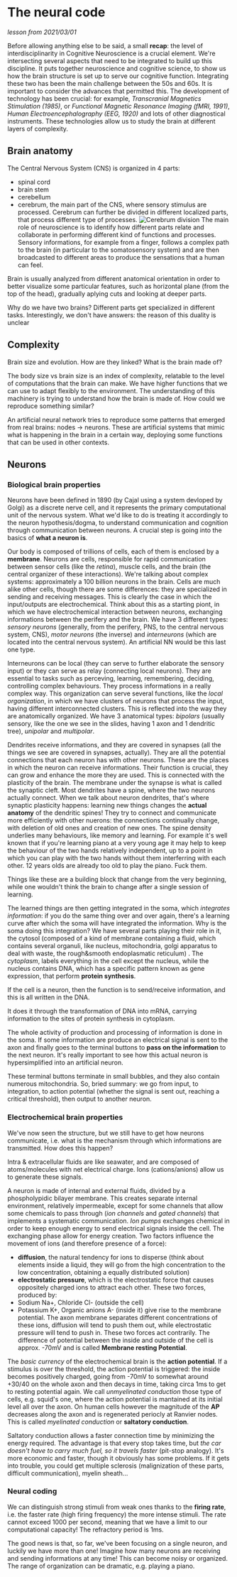 # The neural code
*lesson from 2021/03/01*

Before allowing anything else to be said, a small **recap**: the level of interdisciplinarity in Cognitive Neuroscience is a crucial element. We're intersecting several aspects that need to be integrated to build up this discipline. It puts together neuroscience and cognitive science, to show us how the brain structure is set up to serve our cognitive function. Integrating these two has been the main challenge between the 50s and 60s. It is important to consider the advances that permitted this. The development of technology has been crucial: for example, *Transcranial Magnetics Stimulation (1985)*, or *Functional Magnetic Resonance Imaging (fMRI, 1991)*, *Human Electroencephalography (EEG, 1920)* and lots of other diagnostical instruments.
These technologies allow us to study the brain at different layers of complexity.

## Brain anatomy
The Central Nervous System (CNS) is organized in 4 parts:
- spinal cord 
- brain stem
- cerebellum
- cerebrum, the main part of the CNS, where sensory stimulus are processed. Cerebrum can further be divided in different localized parts, that process different type of processes.
![Cerebrum division](res/cerebrum_division.jpg)
The main role of neuroscience is to identify how different parts relate and collaborate in performing different kind of functions and processes.
Sensory informations, for example from a finger, follows a complex path to the brain (in particular to the somatosensory system) and are then broadcasted to different areas to produce the sensations that a human can feel.

Brain is usually analyzed from different anatomical orientation in order to better visualize some particular features, such as horizontal plane (from the top of the head), gradually aplying cuts and looking at deeper parts.

Why do we have two brains? Different parts get specialized in different tasks. Interestingly, we don't have answers: the reason of this duality is unclear

## Complexity

Brain size and evolution. How are they linked? What is the brain made of?

The body size vs brain size is an index of complexity, relatable to the level of computations that the brain can make. We have higher functions that we can use to adapt flexibly to the environment. The understanding of this machinery is trying to understand how the brain is made of. How could we reproduce something similar?

An artificial neural network tries to reproduce some patterns that emerged from real brains: nodes -> neurons. These are artificial systems that mimic what is happening in the brain in a certain way, deploying some functions that can be used in other contexts. 

## Neurons

### Biological brain properties
Neurons have been defined in 1890 (by Cajal using a system devloped by Golgi) as a discrete nerve cell, and it represents the primary computational unit of the nervous system. What we'd like to do is treating it accordingly to the neuron hypothesis/dogma, to understand communication and cognition through communication between neurons. A crucial step is going into the basics of **what a neuron is**.

Our body is composed of trillions of cells, each of them is enclosed by a **membrane**. Neurons are cells, responsible for rapid communication between sensor cells (like the *retina*), muscle cells, and the brain (the central organizer of these interactions). We're talking about complex systems: approximately a 100 billion neurons in the brain. Cells are much alike other cells, though there are some differences: they are specialized in sending and receiving messages. This is clearly the case in which the input/outputs are electrochemical. Think about this as a starting piont, in which we have electrochemical interaction between neurons, exchanging informations between the perifery and the brain. We have 3 different types: *sensory neurons* (generally, from the perifery, PNS, to the central nervous system, CNS), *motor neurons* (the inverse) and *interneurons* (which are located into the central nervous system). An artificial NN would be this last one type. 

Interneurons can be local (they can serve to further elaborate the sensory input) or they can serve as relay (connecting local neurons). They are essential to tasks such as perceving, learning, remembering, deciding, controlling complex behaviours. They process informations in a really complex way. This organization can serve several functions, like the *local organization*, in which we have clusters of neurons that process the input, having different interconnected clusters. This is reflected into the way they are anatomically organized. We have 3 anatomical types: *bipolars* (usually sensory, like the one we see in the slides, having 1 axon and 1 dendritic tree), *unipolar* and *multipolar*. 

Dendrites receive informations, and they are covered in synapses (all the things we see are covered in synapses, actually). They are all the potential connections that each neuron has with other neurons. These are the places in which the neuron can receive informations. Their function is crucial, they can grow and enhance the more they are used. This is connected with the plasticity of the brain. The membrane under the synapse is what is called the synaptic cleft. Most dendrites have a spine, where the two neurons actually connect. When we talk about neuron dendrites, that's where synaptic plasticity happens: learning new things changes the **actual anatomy** of the dendritic spines! They try to connect and communicate more efficiently with other nuerons: the connections continually change, with deletion of old ones and creation of new ones. The spine density underlies many behaviours, like memory and learning. For example it's well known that if you're learning piano at a very young age it may help to keep the behaviour of the two hands relatively independent, up to a point in which you can play with the two hands without them interferring with each other. 12 years olds are already too old to play the piano. Fuck them. 

Things like these are a building block that change from the very beginning, while one wouldn't think the brain to change after a single session of learning. 

The learned things are then getting integrated in the soma, which *integrates information*: if you do the same thing over and over again, there's a learning curve after which the soma will have integrated the information. Why is the soma doing this integration? We have several parts playing their role in it, the cytosol (composed of a kind of membrane containing a fluid, which contains several organuli, like nucleus, mitochondria, golgi apparatus to deal with waste, the rough&smooth endoplasmatic reticulum) . The *cytoplasm*, labels everything in the cell except the nucleus, while the nucleus contains DNA, which has a specific pattern known as gene expression, that perform **protein synthesis**.

If the cell is a neuron, then the function is to send/receive information, and this is all written in the DNA. 

It does it through the transformation of DNA into mRNA, carrying information to the sites of protein synthesis in cytoplasm. 

The whole activity of production and processing of information is done in the soma. If some information are produce an electrical signal is sent to the axon and finally goes to the terminal buttons to **pass on the information** to the next neuron. It's really important to see how this actual neuron is hypersimplified into an artificial neuron. 

These terminal buttons terminate in small bubbles, and they also contain numerous mitochondria. So, bried summary: we go from input, to integration, to action potential (whether the signal is sent out, reaching a critical threshold), then output to another neuron.

### Electrochemical brain properties
We've now seen the structure, but we still have to get how neurons communicate, i.e. what is the mechanism through which informations are transmitted. How does this happen? 

Intra & extracellular fluids are like seawater, and are composed of atoms/molecules with net electrical charge. Ions (cations/anions) allow us to generate these signals. 

A neuron is made of internal and external fluids, divided by a phospholypidic bilayer membrane. This creates separate internal environment, relatively impermeable, except for some channels that allow some chemicals to pass through (*ion channels* and *gated channels*) that implements a systematic communication. 
*Ion pumps* exchanges chemical in order to keep enough energy to send electrical signals inside the cell. The exchanging phase allow for energy creation.
Two factors influence the movement of ions (and therefore presence of a force):
- **diffusion**, the natural tendency for ions to disperse (think about elements inside a liquid, they will go from the high concentration to the low concentration, obtaining a equally  distributed solution)
-  **electrostatic pressure**, which is the electrostatic force that causes oppositely charged ions to attract each other. 
These two forces, produced by:
- Sodium Na+, Chloride Cl- (outside the cell) 
- Potassium K+, Organic anions A- (inside it)
give rise to the membrane potential. 
The axon membrane separates different concentrations of these ions, diffusion will tend to push them out, while electrostatic pressure will tend to push in. These two forces act contrarily. The difference of potential between the inside and outside of the cell is approx. -70mV and is called **Membrane resting Potential**. 

The *basic currency* of the electrochemical brain is the **action potential**. If a stimulus is over the threshold, the action potential is triggered: the inside becomes positively charged, going from -70mV to somewhat around +30/40 on the whole axon and then decays in time, taking circa 1ms to get to resting potential again.
We call *unmyelinated conduction* those type of cells, e.g. squid's one, where the action potential is mantained at its initial level all over the axon. On human cells however the magnitude of the **AP** decreases along the axon and is regenerated periocly at Ranvier nodes.
This is called *myelinated conduction* or **saltatory conduction**.

Saltatory conduction allows a faster connection time by minimizing the energy required. The advantage is that every stop takes time, but *the car doesn't have to carry much fuel, so it travels faster* (pit-stop analogy). It's more economic and faster, though it obviously has some problems. If it gets into trouble, you could get multiple sclerosis (malignization of these parts, difficult communication), myelin sheath... 

### Neural coding
We can distinguish strong stimuli from weak ones thanks to the **firing rate**, i.e. the faster rate (high firing frequency) the more intense stimuli. The rate cannot exceed 1000 per second, meaning that we have a limit to our computational capacity! The refractory period is 1ms. 

The good news is that, so far, we've been focusing on a single neuron, and luckily we have more than one! Imagine how many neurons are receiving and sending informations at any time! This can become noisy or organized. The range of organization can be dramatic, e.g. playing a piano.
